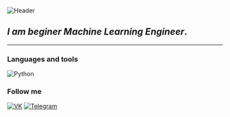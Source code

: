 ![Header](https://github.com/Deyman13/deyman13/blob/main/assets/J4o%20(1).gif)


## ***I am beginer Machine Learning Engineer***.
---

### **Languages and tools**
![Python](https://img.shields.io/badge/-Python-531A50?style=for-the-badge&logo=python&logoColor=FFDB58)

### **Follow me**
[![VK](https://img.shields.io/badge/-VK-531A50?style=for-the-badge&logo=VK&logoColor=4E7DB3)](https://vk.com/id205569455)
[![Telegram](https://img.shields.io/badge/-Telegram-531A50?style=for-the-badge&logo=telegram&logoColor=27A0D9)](https://t.me/Deyman13)


